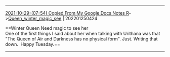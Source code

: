 ***
[2021-10-29-(07-54) Copied From My Google Docs Notes R](../../sessions/notes_brian/2021-10-29-(07-54)%20Copied%20From%20My%20Google%20Docs%20Notes%20R.md)->[Queen_winter_magic_see](Insights/Attach/Queen_winter_magic_see.md) | 202201250424

==Winter Queen Need magic to see her  
One of the first things I said about her when talking with Urithana was that "The Queen of Air and Darkness has no physical form". Just. Writing that down.  Happy Tuesday.==

***